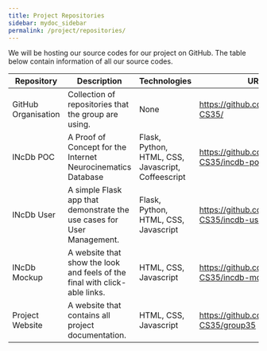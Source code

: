 ```yaml
---
title: Project Repositories
sidebar: mydoc_sidebar
permalink: /project/repositories/
---
```


We will be hosting our source codes for our project on GitHub. The table below contain information of all our source codes.

<table>
  <thead>
    <tr>
      <th>Repository</th>
      <th>Description</th>
      <th>Technologies</th>
      <th>URL</th>
    </tr>
  </thead>
  <tbody>
    <tr>
      <td>GitHub Organisation</td>
      <td>Collection of repositories that the group are using.</td>
      <td>None</td>
      <td><a href="https://github.com/orgs/UCL-CS35/">https://github.com/orgs/UCL-CS35/</a></td>
    </tr>
    <tr>
      <td>INcDb POC</td>
      <td>A Proof of Concept for the Internet Neurocinematics Database</td>
      <td>Flask, Python, HTML, CSS, Javascript, Coffeescript</td>
      <td><a href="https://github.com/UCL-CS35/incdb-poc">https://github.com/UCL-CS35/incdb-poc/</a></td>
    </tr>
    <tr>
      <td>INcDb User</td>
      <td>A simple Flask app that demonstrate the use cases for User Management.</td>
      <td>Flask, Python, HTML, CSS, Javascript</td>
      <td><a href="https://github.com/UCL-CS35/incdb-user">https://github.com/UCL-CS35/incdb-user/</a></td>
    </tr>
    <tr>
      <td>INcDb Mockup</td>
      <td>A website that show the look and feels of the final with click-able links.</td>
      <td>HTML, CSS, Javascript</td>
      <td><a href="https://github.com/UCL-CS35/incdb-mockup">https://github.com/UCL-CS35/incdb-mockup</a></td>
    </tr>
    <tr>
      <td>Project Website</td>
      <td>A website that contains all project documentation.</td>
      <td>HTML, CSS, Javascript</td>
      <td><a href="https://github.com/UCL-CS35/group35">https://github.com/UCL-CS35/group35</a></td>
    </tr>
  </tbody>
</table>
